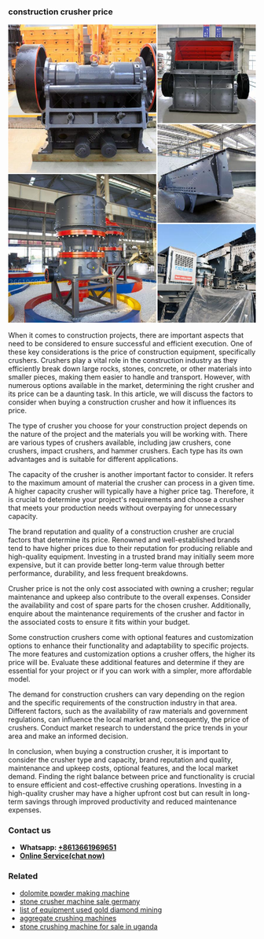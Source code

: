 <h3>construction crusher price</h3><img src='1708499344.jpg' alt=''><p>When it comes to construction projects, there are important aspects that need to be considered to ensure successful and efficient execution. One of these key considerations is the price of construction equipment, specifically crushers. Crushers play a vital role in the construction industry as they efficiently break down large rocks, stones, concrete, or other materials into smaller pieces, making them easier to handle and transport. However, with numerous options available in the market, determining the right crusher and its price can be a daunting task. In this article, we will discuss the factors to consider when buying a construction crusher and how it influences its price.</p><p>The type of crusher you choose for your construction project depends on the nature of the project and the materials you will be working with. There are various types of crushers available, including jaw crushers, cone crushers, impact crushers, and hammer crushers. Each type has its own advantages and is suitable for different applications.</p><p>The capacity of the crusher is another important factor to consider. It refers to the maximum amount of material the crusher can process in a given time. A higher capacity crusher will typically have a higher price tag. Therefore, it is crucial to determine your project's requirements and choose a crusher that meets your production needs without overpaying for unnecessary capacity.</p><p>The brand reputation and quality of a construction crusher are crucial factors that determine its price. Renowned and well-established brands tend to have higher prices due to their reputation for producing reliable and high-quality equipment. Investing in a trusted brand may initially seem more expensive, but it can provide better long-term value through better performance, durability, and less frequent breakdowns.</p><p>Crusher price is not the only cost associated with owning a crusher; regular maintenance and upkeep also contribute to the overall expenses. Consider the availability and cost of spare parts for the chosen crusher. Additionally, enquire about the maintenance requirements of the crusher and factor in the associated costs to ensure it fits within your budget.</p><p>Some construction crushers come with optional features and customization options to enhance their functionality and adaptability to specific projects. The more features and customization options a crusher offers, the higher its price will be. Evaluate these additional features and determine if they are essential for your project or if you can work with a simpler, more affordable model.</p><p>The demand for construction crushers can vary depending on the region and the specific requirements of the construction industry in that area. Different factors, such as the availability of raw materials and government regulations, can influence the local market and, consequently, the price of crushers. Conduct market research to understand the price trends in your area and make an informed decision.</p><p>In conclusion, when buying a construction crusher, it is important to consider the crusher type and capacity, brand reputation and quality, maintenance and upkeep costs, optional features, and the local market demand. Finding the right balance between price and functionality is crucial to ensure efficient and cost-effective crushing operations. Investing in a high-quality crusher may have a higher upfront cost but can result in long-term savings through improved productivity and reduced maintenance expenses.</p><h3>Contact us</h3><ul><li><strong>Whatsapp:&nbsp;<a href="https://wa.me/8613661969651">+8613661969651</a></strong></li><li><a href="https://swt.shibang-china.com/?git&amp;zhl&amp;construction crusher price"><strong>Online Service(chat now)</strong></a></li></ul><h3>Related</h3><ul><li><a href='dolomite powder making machine.md'>dolomite powder making machine</a></li><li><a href='stone crusher machine sale germany.md'>stone crusher machine sale germany</a></li><li><a href='list of equipment used gold diamond mining.md'>list of equipment used gold diamond mining</a></li><li><a href='aggregate crushing machines.md'>aggregate crushing machines</a></li><li><a href='stone crushing machine for sale in uganda.md'>stone crushing machine for sale in uganda</a></li></ul>